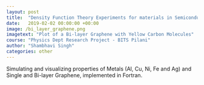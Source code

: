 ```yaml
---
layout: post
title:  "Density Function Theory Experiments for materials in Semiconductor Devices"
date:   2019-02-02 00:00:00 +00:00
image: /bi_layer_graphene.png
imagetext: "Plot of a Bi-layer Graphene with Yellow Carbon Molecules"
course: "Physics Dept Research Project - BITS Pilani"
author: "Shambhavi Singh"
categories: other
---
```

Simulating and visualizing properties of Metals (Al, Cu, Ni, Fe and Ag) and Single and Bi-layer Graphene, implemented in Fortran. 